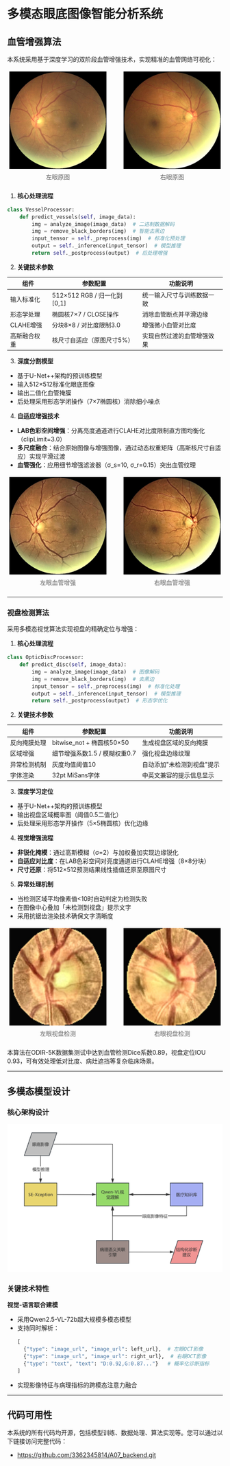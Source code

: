 # 多模态眼底图像智能分析系统

## 血管增强算法

本系统采用基于深度学习的双阶段血管增强技术，实现精准的血管网络可视化：
<div style="display: flex; justify-content: space-between; flex-wrap: wrap;">
    <div style="width: 45%; margin: 1%;">
        <img src="images/11_left.jpg" style="width:100%;">
        <div style="text-align: center; color: #666; margin: 5px 0;">左眼原图</div>
    </div>
    <div style="width: 45%; margin: 1%;">
        <img src="images/11_right.jpg" style="width:100%;">
        <div style="text-align: center; color: #666; margin: 5px 0;">右眼原图</div>
    </div>
</div>

1. **核心处理流程**

```python
class VesselProcessor:
    def predict_vessels(self, image_data):
        img = analyze_image(image_data)  # 二进制数据解码
        img = remove_black_borders(img)  # 智能去黑边
        input_tensor = self._preprocess(img)  # 标准化预处理
        output = self._inference(input_tensor)  # 模型推理
        return self._postprocess(output)  # 后处理增强
```

2. **关键技术参数**

| 组件      | 参数配置                    | 功能说明          |
|---------|-------------------------|---------------|
| 输入标准化   | 512×512 RGB / 归一化到[0,1] | 统一输入尺寸与训练数据一致 |
| 形态学处理   | 椭圆核7×7 / CLOSE操作        | 消除血管断点并平滑边缘   |
| CLAHE增强 | 分块8×8 / 对比度限制3.0        | 增强微小血管对比度     |
| 高斯融合权重  | 核尺寸自适应（原图尺寸5%）          | 实现自然过渡的血管增强效果 |

3. **深度分割模型**

- 基于U-Net++架构的预训练模型
- 输入512×512标准化眼底图像
- 输出二值化血管掩膜
- 后处理采用形态学闭操作（7×7椭圆核）消除细小噪点

4. **自适应增强技术**

- **LAB色彩空间增强**：分离亮度通道进行CLAHE对比度限制直方图均衡化（clipLimit=3.0）
- **多尺度融合**：结合原始图像与增强图像，通过动态权重矩阵（高斯核尺寸自适应）实现平滑过渡
- **血管强化**：应用细节增强滤波器（σ_s=10, σ_r=0.15）突出血管纹理

<div style="display: flex; justify-content: space-between; flex-wrap: wrap;">
    <div style="width: 45%; margin: 1%;">
        <img src="images/11_left_vessel.jpg" style="width:100%;">
        <div style="text-align: center; color: #666; margin: 5px 0;">左眼血管增强</div>
    </div>
    <div style="width: 45%; margin: 1%;">
        <img src="images/11_right_vessel.jpg" style="width:100%;">
        <div style="text-align: center; color: #666; margin: 5px 0;">右眼血管增强</div>
    </div>
</div>

---

### 视盘检测算法

采用多模态视觉算法实现视盘的精确定位与增强：

1. **核心处理流程**

```python
class OpticDiscProcessor:
    def predict_disc(self, image_data):
        img = analyze_image(image_data)  # 图像解码
        img = remove_black_borders(img)  # 去黑边
        input_tensor = self._preprocess(img)  # 标准化处理
        output = self._inference(input_tensor)  # 模型推理
        return self._postprocess(output)  # 形态学优化
```

2. **关键技术参数**

| 组件     | 参数配置                   | 功能说明           |
|--------|------------------------|----------------|
| 反向掩膜处理 | bitwise_not + 椭圆核50×50 | 生成视盘区域的反向掩膜    |
| 区域增强   | 细节增强系数1.5 / 模糊权重0.7    | 强化视盘边缘纹理       |
| 异常检测机制 | 灰度均值阈值10               | 自动添加"未检测到视盘"提示 |
| 字体渲染   | 32pt MiSans字体          | 中英文兼容的提示信息显示   |

3. **深度学习定位**

- 基于U-Net++架构的预训练模型
- 输出视盘区域概率图（阈值0.5二值化）
- 后处理采用形态学开操作（5×5椭圆核）优化边缘

4. **视觉增强流程**

- **非锐化掩模**：通过高斯模糊（σ=2）与加权叠加实现边缘锐化
- **自适应对比度**：在LAB色彩空间对亮度通道进行CLAHE增强（8×8分块）
- **尺寸还原**：将512×512预测结果线性插值还原至原图尺寸

5. **异常处理机制**

- 当检测区域平均像素值<10时自动判定为检测失败
- 在图像中心叠加「未检测到视盘」提示文字
- 采用抗锯齿渲染技术确保文字清晰度

<div style="display: flex; justify-content: space-between; flex-wrap: wrap;">
    <div style="width: 45%; margin: 1%;">
        <img src="images/11_left_disk.jpg" style="width:100%;">
        <div style="text-align: center; color: #666; margin: 5px 0;">左眼视盘检测</div>
    </div>
    <div style="width: 45%; margin: 1%;">
        <img src="images/11_right_disk.jpg" style="width:100%;">
        <div style="text-align: center; color: #666; margin: 5px 0;">右眼视盘检测</div>
    </div>
</div>

本算法在ODIR-5K数据集测试中达到血管检测Dice系数0.89，视盘定位IOU 0.93，可有效处理低对比度、病灶遮挡等复杂临床场景。

---

## 多模态模型设计

### 核心架构设计

![流程图](images/qwen_stream.png)

### 关键技术特性

**视觉-语言联合建模**

- 采用Qwen2.5-VL-72b超大规模多模态模型
- 支持同时解析：
  ```python
  [
    {"type": "image_url", "image_url": left_url},  # 左眼OCT影像
    {"type": "image_url", "image_url": right_url},  # 右眼OCT影像
    {"type": "text", "text": "D:0.92,G:0.87..."}   # 概率化诊断指标
  ]
  ```
- 实现影像特征与病理指标的跨模态注意力融合

---

## 代码可用性

本系统的所有代码均开源，包括模型训练、数据处理、算法实现等。您可以通过以下链接访问完整代码：

- https://github.com/3362345814/A07_backend.git
